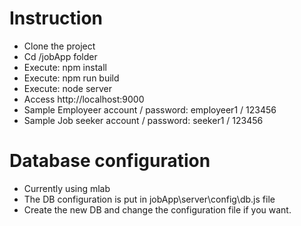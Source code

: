 # Instruction
- Clone the project
- Cd /jobApp folder
- Execute: npm install
- Execute: npm run build
- Execute: node server
- Access http://localhost:9000
- Sample Employeer account / password: employeer1 / 123456 
- Sample Job seeker account / password: seeker1 / 123456 

# Database configuration
- Currently using mlab
- The DB configuration is put in jobApp\server\config\db.js file
- Create the new DB and change the configuration file if you want.